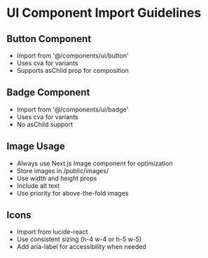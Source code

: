 # UI Component Import Guidelines

## Button Component
- Import from '@/components/ui/button'
- Uses cva for variants
- Supports asChild prop for composition

## Badge Component
- Import from '@/components/ui/badge'
- Uses cva for variants
- No asChild support

## Image Usage
- Always use Next.js Image component for optimization
- Store images in /public/images/
- Use width and height props
- Include alt text
- Use priority for above-the-fold images

## Icons
- Import from lucide-react
- Use consistent sizing (h-4 w-4 or h-5 w-5)
- Add aria-label for accessibility when needed
